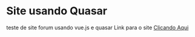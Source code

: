# Site usando Quasar
 teste de site forum usando vue.js e quasar
 Link para o site [Clicando Aqui](https://forumpwa.netlify.app/#/)
